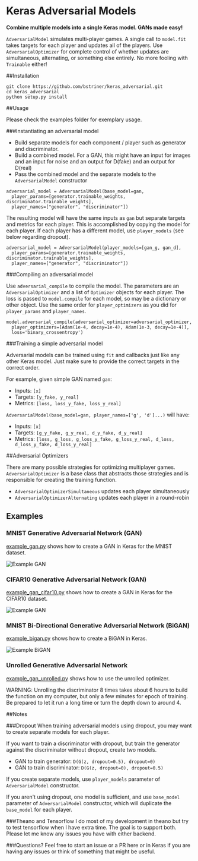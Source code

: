 # Keras Adversarial Models

**Combine multiple models into a single Keras model. GANs made easy!**

`AdversarialModel` simulates multi-player games. A single call to `model.fit` takes targets for
 each player and updates all of the players. Use `AdversarialOptimizer` for complete control of
  whether updates are simultaneous, alternating, or something else entirely. No more fooling with 
  `Trainable` either!

##Installation

```buildoutcfg
git clone https://github.com/bstriner/keras_adversarial.git
cd keras_adversarial
python setup.py install
```

##Usage

Please check the examples folder for exemplary usage. 

###Instantiating an adversarial model

* Build separate models for each component / player such as generator and discriminator.
* Build a combined model. For a GAN, this might have an input for images and an input for noise
and an output for D(fake) and an output for D(real)
* Pass the combined model and the separate models to the `AdversarialModel` constructor

```buildoutcfg
adversarial_model = AdversarialModel(base_model=gan,
  player_params=[generator.trainable_weights, discriminator.trainable_weights],
  player_names=["generator", "discriminator"])
```
The resulting model will have the same inputs as `gan` but separate targets and metrics for 
each player. This is accomplished by copying the model for each player. If each player has a 
different model, use `player_models` (see below regarding dropout). 


```
adversarial_model = AdversarialModel(player_models=[gan_g, gan_d],
  player_params=[generator.trainable_weights, discriminator.trainable_weights],
  player_names=["generator", "discriminator"])
```

###Compiling an adversarial model

Use `adversarial_compile` to compile the model. The parameters are an `AdversarialOptimizer`
and a list of `Optimizer` objects for each player. The loss is passed to `model.compile` for 
each model, so may be a dictionary or other object. Use the same order for `player_optimizers`
as you did for `player_params` and `player_names`.

```buildoutcfg
model.adversarial_compile(adversarial_optimizer=adversarial_optimizer,
  player_optimizers=[Adam(1e-4, decay=1e-4), Adam(1e-3, decay=1e-4)],
  loss='binary_crossentropy')
```

###Training a simple adversarial model

Adversarial models can be trained using `fit` and callbacks just like any other Keras model.
Just make sure to provide the correct targets in the correct order.

For example, given simple GAN named `gan`:
 * Inputs:  `[x]`
 * Targets: `[y_fake, y_real]`
 * Metrics: `[loss, loss_y_fake, loss_y_real]`

`AdversarialModel(base_model=gan, player_names=['g', 'd']...)` will have:
 * Inputs:  `[x]`
 * Targets: `[g_y_fake, g_y_real, d_y_fake, d_y_real]`
 * Metrics: `[loss, g_loss, g_loss_y_fake, g_loss_y_real, d_loss, d_loss_y_fake, d_loss_y_real]`

##Adversarial Optimizers

There are many possible strategies for optimizing multiplayer games. `AdversarialOptimizer`
 is a base class that abstracts those strategies and is responsible for creating the training
  function.
* `AdversarialOptimizerSimultaneous` updates each player simultaneously
* `AdversarialOptimizerAlternating` updates each player in a round-robin

## Examples

### MNIST Generative Adversarial Network (GAN)

[example_gan.py](https://github.com/bstriner/keras_adversarial/blob/master/examples/example_gan.py) shows how to
create a GAN in Keras for the MNIST dataset.

![Example GAN](https://github.com/bstriner/keras_adversarial/raw/master/doc/images/gan-epoch-099.png)

### CIFAR10 Generative Adversarial Network (GAN)

[example_gan_cifar10.py](https://github.com/bstriner/keras_adversarial/blob/master/examples/example_gan_cifar10.py) shows how to
create a GAN in Keras for the CIFAR10 dataset.

![Example GAN](https://github.com/bstriner/keras_adversarial/raw/master/doc/images/gan-cifar10-epoch-099.png)

### MNIST Bi-Directional Generative Adversarial Network (BiGAN)

[example_bigan.py](https://github.com/bstriner/keras_adversarial/blob/master/examples/example_bigan.py) shows how to
 create a BiGAN in Keras.
  
![Example BiGAN](https://github.com/bstriner/keras_adversarial/raw/master/doc/images/bigan-epoch-099.png)

### Unrolled Generative Adversarial Network

[example_gan_unrolled.py](https://github.com/bstriner/keras_adversarial/blob/master/examples/example_gan_unrolled.py)
shows how to use the unrolled optimizer.

WARNING: Unrolling the discriminator 8 times takes about 6 hours to build the function on my computer,
but only a few minutes for epoch of training. Be prepared to let it run a long time or turn the depth down to around 4.

##Notes

###Dropout
When training adversarial models using dropout, you may want to create separate models for each player. 

If you want to train a discriminator with dropout, but train the generator against the discriminator without dropout, 
create two models.
* GAN to train generator: `D(G(z, dropout=0.5), dropout=0)`
* GAN to train discriminator: `D(G(z, dropout=0), dropout=0.5)`

If you create separate models, use `player_models` parameter of `AdversarialModel` constructor.

If you aren't using dropout, one model is sufficient, and use `base_model` parameter of `AdversarialModel` constructor,
 which will duplicate the `base_model` for each player.
 
###Theano and Tensorflow
I do most of my development in theano but try to test tensorflow when I have extra time. The goal is
to support both. Please let me know any issues you have with either backend.

###Questions?
Feel free to start an issue or a PR here or in Keras if you are having any issues or think
of something that might be useful.